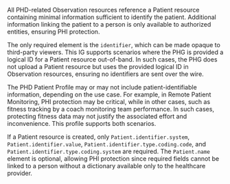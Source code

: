 All PHD-related Observation resources reference a Patient resource containing minimal information sufficient to identify the patient. Additional information linking the patient to a person is only available to authorized entities, ensuring PHI protection.

The only required element is the `identifier`, which can be made opaque to third-party viewers. This IG supports scenarios where the PHG is provided a logical ID for a Patient resource out-of-band. In such cases, the PHG does not upload a Patient resource but uses the provided logical ID in Observation resources, ensuring no identifiers are sent over the wire.

The PHD Patient Profile may or may not include patient-identifiable information, depending on the use case. For example, in Remote Patient Monitoring, PHI protection may be critical, while in other cases, such as fitness tracking by a coach monitoring team performance. In such cases, protecting fitness data may not justify the associated effort and inconvenience. This profile supports both scenarios.

If a Patient resource is created, only `Patient.identifier.system`, `Patient.identifier.value`, `Patient.identifier.type.coding.code`, and `Patient.identifier.type.coding.system` are required. The `Patient.name` element is optional, allowing PHI protection since required fields cannot be linked to a person without a dictionary available only to the healthcare provider.

